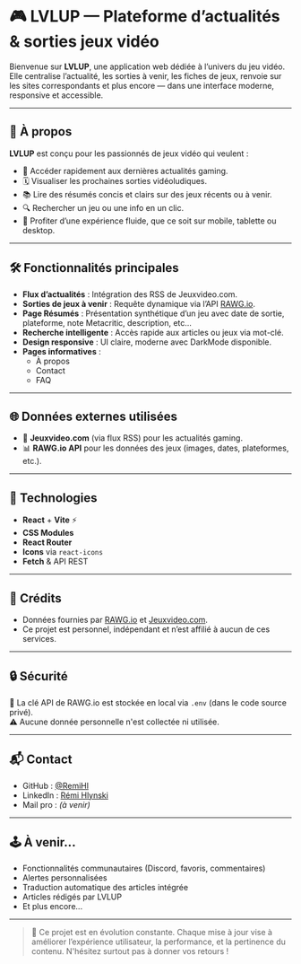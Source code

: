# 🎮 LVLUP — Plateforme d’actualités & sorties jeux vidéo

Bienvenue sur **LVLUP**, une application web dédiée à l’univers du jeu vidéo. Elle centralise l’actualité, les sorties à venir, les fiches de jeux, renvoie sur les sites correspondants et plus encore — dans une interface moderne, responsive et accessible.

---

## 🚀 À propos

**LVLUP** est conçu pour les passionnés de jeux vidéo qui veulent :

- 🎯 Accéder rapidement aux dernières actualités gaming.
- 🗓️ Visualiser les prochaines sorties vidéoludiques.
- 📚 Lire des résumés concis et clairs sur des jeux récents ou à venir.
- 🔍 Rechercher un jeu ou une info en un clic.
- 📱 Profiter d’une expérience fluide, que ce soit sur mobile, tablette ou desktop.

---

## 🛠️ Fonctionnalités principales

- **Flux d’actualités** : Intégration des RSS de Jeuxvideo.com.
- **Sorties de jeux à venir** : Requête dynamique via l’API [RAWG.io](https://rawg.io/apidocs).
- **Page Résumés** : Présentation synthétique d’un jeu avec date de sortie, plateforme, note Metacritic, description, etc...
- **Recherche intelligente** : Accès rapide aux articles ou jeux via mot-clé.
- **Design responsive** : UI claire, moderne avec DarkMode disponible.
- **Pages informatives** :
  - À propos
  - Contact
  - FAQ

---

## 🌐 Données externes utilisées

- 📡 **Jeuxvideo.com** (via flux RSS) pour les actualités gaming.
- 📊 **RAWG.io API** pour les données des jeux (images, dates, plateformes, etc.).

---

## 🧠 Technologies

- **React** + **Vite** ⚡
- **CSS Modules**
- **React Router**
- **Icons** via `react-icons`
- **Fetch** & API REST

---

## 📣 Crédits

- Données fournies par [RAWG.io](https://rawg.io) et [Jeuxvideo.com](https://www.jeuxvideo.com/).
- Ce projet est personnel, indépendant et n’est affilié à aucun de ces services.

---

## 🔒 Sécurité

🔑 La clé API de RAWG.io est stockée en local via `.env` (dans le code source privé).  
⚠️ Aucune donnée personnelle n'est collectée ni utilisée.

---

## 📬 Contact

- GitHub : [@RemiHl](https://github.com/RemiHl)
- LinkedIn : [Rémi Hlynski](https://www.linkedin.com/in/rémi-hlynski-88464123a)
- Mail pro : _(à venir)_

---

## 🕹️ À venir...

- Fonctionnalités communautaires (Discord, favoris, commentaires)
- Alertes personnalisées
- Traduction automatique des articles intégrée
- Articles rédigés par LVLUP
- Et plus encore...

---

> 🔧 Ce projet est en évolution constante. Chaque mise à jour vise à améliorer l’expérience utilisateur, la performance, et la pertinence du contenu. N'hésitez surtout pas à donner vos retours !